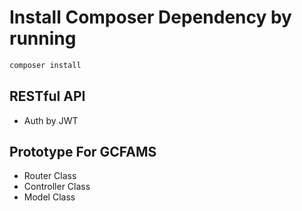 # Install Composer Dependency by running

```sh
composer install
```

## RESTful API

- Auth by JWT

## Prototype For GCFAMS

- Router Class
- Controller Class
- Model Class

